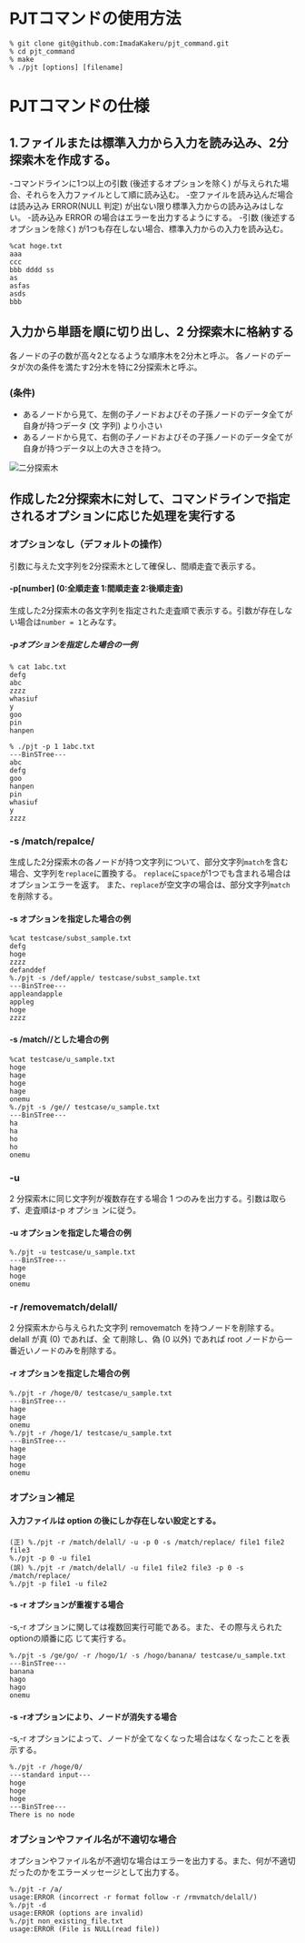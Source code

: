 # PJTコマンドの使用方法
```
% git clone git@github.com:ImadaKakeru/pjt_command.git
% cd pjt_command
% make
% ./pjt [options] [filename]
```
# PJTコマンドの仕様
## 1.ファイルまたは標準入力から入力を読み込み、2分探索木を作成する。
-コマンドラインに1つ以上の引数 (後述するオプションを除く) が与えられた場合、それらを入力ファイルとして順に読み込む。
-空ファイルを読み込んだ場合は読み込み ERROR(NULL 判定) が出ない限り標準入力からの読み込みはしない。
-読み込み ERROR の場合はエラーを出力するようにする。
-引数 (後述するオプションを除く) が1つも存在しない場合、標準入力からの入力を読み込む。
```
%cat hoge.txt
aaa
ccc
bbb dddd ss
as
asfas
asds
bbb
```

## 入力から単語を順に切り出し、2 分探索木に格納する
各ノードの子の数が高々2となるような順序木を2分木と呼ぶ。
各ノードのデータが次の条件を満たす2分木を特に2分探索木と呼ぶ。
### (条件)
- あるノードから見て、左側の子ノードおよびその子孫ノードのデータ全てが自身が持つデータ (文
字列) より小さい
- あるノードから見て、右側の子ノードおよびその子孫ノードのデータ全てが自身が持つデータ以上の大きさを持つ。

![二分探索木](https://github.com/ImadaKakeru/pjt_command/assets/150673391/b5d7be53-a1ae-45af-9543-2d571e18bb80)

## 作成した2分探索木に対して、コマンドラインで指定されるオプションに応じた処理を実行する
### オプションなし（デフォルトの操作）
引数に与えた文字列を2分探索木として確保し、間順走査で表示する。

#### -p[number] (0:全順走査 1:間順走査 2:後順走査)
生成した2分探索木の各文字列を指定された走査順で表示する。引数が存在しない場合は`number = 1`とみなす。
##### -pオプションを指定した場合の一例
```
% cat 1abc.txt
defg
abc
zzzz
whasiuf
y
goo
pin
hanpen

% ./pjt -p 1 1abc.txt
---BinSTree---
abc
defg
goo
hanpen
pin
whasiuf
y
zzzz
```

### -s /match/repalce/
生成した2分探索木の各ノードが持つ文字列について、部分文字列`match`を含む場合、文字列を`replace`に置換する。
`replace`に`space`が1つでも含まれる場合はオプションエラーを返す。
また、`replace`が空文字の場合は、部分文字列`match`を削除する。
#### -s オプションを指定した場合の例
```
%cat testcase/subst_sample.txt
defg
hoge
zzzz
defanddef
%./pjt -s /def/apple/ testcase/subst_sample.txt
---BinSTree---
appleandapple
appleg
hoge
zzzz
```
#### -s /match//とした場合の例
```
%cat testcase/u_sample.txt
hoge
hage
hoge
hage
onemu
%./pjt -s /ge// testcase/u_sample.txt
---BinSTree---
ha
ha
ho
ho
onemu
```


### -u
2 分探索木に同じ文字列が複数存在する場合 1 つのみを出力する。引数は取らず、走査順は-p オプショ
ンに従う。
#### -u オプションを指定した場合の例
```
%./pjt -u testcase/u_sample.txt
---BinSTree---
hage
hoge
onemu
```
### -r /removematch/delall/
2 分探索木から与えられた文字列 removematch を持つノードを削除する。delall が真 (0) であれば、全
て削除し、偽 (0 以外) であれば root ノードから一番近いノードのみを削除する。
#### -r オプションを指定した場合の例
```
%./pjt -r /hoge/0/ testcase/u_sample.txt
---BinSTree---
hage
hage
onemu
%./pjt -r /hoge/1/ testcase/u_sample.txt
---BinSTree---
hage
hage
hoge
onemu
```

### オプション補足
#### 入力ファイルは option の後にしか存在しない設定とする。
```
(正) %./pjt -r /match/delall/ -u -p 0 -s /match/replace/ file1 file2 file3
%./pjt -p 0 -u file1
(誤) %./pjt -r /match/delall/ -u file1 file2 file3 -p 0 -s /match/replace/
%./pjt -p file1 -u file2
```

#### -s -r オプションが重複する場合
-s,-r オプションに関しては複数回実行可能である。また、その際与えられたoptionの順番に応
じて実行する。
```
%./pjt -s /ge/go/ -r /hogo/1/ -s /hogo/banana/ testcase/u_sample.txt
---BinSTree---
banana
hago
hago
onemu
```
#### -s -rオプションにより、ノードが消失する場合
-s,-r オプションによって、ノードが全てなくなった場合はなくなったことを表示する。
```
%./pjt -r /hoge/0/
---standard input---
hoge
hoge
hoge
---BinSTree---
There is no node
```
### オプションやファイル名が不適切な場合
オプションやファイル名が不適切な場合はエラーを出力する。また、何が不適切だったのかをエラーメッセージとして出力する。
```
%./pjt -r /a/
usage:ERROR (incorrect -r format follow -r /rmvmatch/delall/)
%./pjt -d
usage:ERROR (options are invalid)
%./pjt non_existing_file.txt
usage:ERROR (File is NULL(read file))
```
